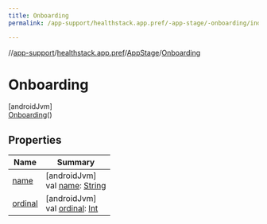 ```yaml
---
title: Onboarding
permalink: /app-support/healthstack.app.pref/-app-stage/-onboarding/index.html

---
```

//[app-support](../../../../index.html)/[healthstack.app.pref](../../index.html)/[AppStage](../index.html)/[Onboarding](index.html)



# Onboarding



[androidJvm]\
[Onboarding](index.html)()



## Properties


| Name | Summary |
|---|---|
| [name](index.html#-372974862%2FProperties%2F-1544593023) | [androidJvm]<br>val [name](index.html#-372974862%2FProperties%2F-1544593023): [String](https://kotlinlang.org/api/latest/jvm/stdlib/kotlin/-string/index.html) |
| [ordinal](index.html#-739389684%2FProperties%2F-1544593023) | [androidJvm]<br>val [ordinal](index.html#-739389684%2FProperties%2F-1544593023): [Int](https://kotlinlang.org/api/latest/jvm/stdlib/kotlin/-int/index.html) |

